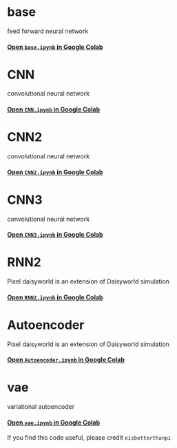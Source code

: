 

<!-- [![Open In Colab](https://colab.research.google.com/assets/colab-badge.svg)](https://colab.research.google.com/github/eisbetterthanpi/python/pytorch/blob/master/Autoencoder.ipynb) -->



# base
feed forward neural network
#### [Open `base.ipynb` in Google Colab](https://colab.research.google.com/github/eisbetterthanpi/pytorch/blob/master/base.ipynb)

# CNN
convolutional neural network
#### [Open `CNN.ipynb` in Google Colab](https://colab.research.google.com/github/eisbetterthanpi/pytorch/blob/master/CNN.ipynb)

# CNN2
convolutional neural network
#### [Open `CNN2.ipynb` in Google Colab](https://colab.research.google.com/github/eisbetterthanpi/pytorch/blob/master/CNN2.ipynb)

# CNN3
convolutional neural network
#### [Open `CNN3.ipynb` in Google Colab](https://colab.research.google.com/github/eisbetterthanpi/pytorch/blob/master/CNN3.ipynb)

# RNN2
Pixel daisyworld is an extension of Daisyworld simulation
#### [Open `RNN2.ipynb` in Google Colab](https://colab.research.google.com/github/eisbetterthanpi/pytorch/blob/master/RNN2.ipynb)

# Autoencoder
Pixel daisyworld is an extension of Daisyworld simulation
#### [Open `Autoencoder.ipynb` in Google Colab](https://colab.research.google.com/github/eisbetterthanpi/pytorch/blob/master/Autoencoder.ipynb)

# vae
variational autoencoder
#### [Open `vae.ipynb` in Google Colab](https://colab.research.google.com/github/eisbetterthanpi/pytorch/blob/master/vae.ipynb)





If you find this code useful, please credit `eisbetterthanpi`
<!-- [website](https://github.com/eisbetterthanpi) -->
[website]: https://github.com/eisbetterthanpi

